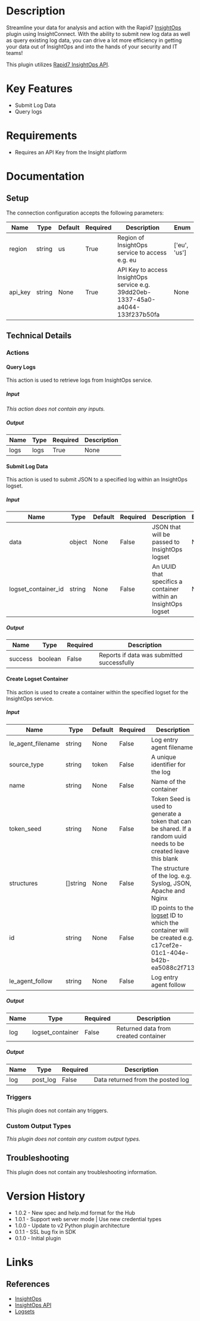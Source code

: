 # Description

Streamline your data for analysis and action with the Rapid7 [InsightOps](https://insightops.help.rapid7.com/docs) plugin using InsightConnect. With the ability to submit new log data as well as query existing log data, you can drive a lot more efficiency in getting your data out of InsightOps and into the hands of your security and IT teams!

This plugin utilizes [Rapid7 InsightOps API](https://insightops.help.rapid7.com/docs).

# Key Features

* Submit Log Data
* Query logs

# Requirements

* Requires an API Key from the Insight platform

# Documentation

## Setup

The connection configuration accepts the following parameters:

|Name|Type|Default|Required|Description|Enum|
|----|----|-------|--------|-----------|----|
|region|string|us|True|Region of InsightOps service to access e.g. eu|['eu', 'us']|
|api_key|string|None|True|API Key to access InsightOps service e.g. 39dd20eb-1337-45a0-a4044-133f237b50fa|None|

## Technical Details

### Actions

#### Query Logs

This action is used to retrieve logs from InsightOps service.

##### Input

_This action does not contain any inputs._

##### Output

|Name|Type|Required|Description|
|----|----|--------|-----------|
|logs|logs|True|None|

#### Submit Log Data

This action is used to submit JSON to a specified log within an InsightOps logset.

##### Input

|Name|Type|Default|Required|Description|Enum|
|----|----|-------|--------|-----------|----|
|data|object|None|False|JSON that will be passed to InsightOps logset|None|
|logset_container_id|string|None|False|An UUID that specifics a container within an InsightOps logset|None|

##### Output

|Name|Type|Required|Description|
|----|----|--------|-----------|
|success|boolean|False|Reports if data was submitted successfully|

#### Create Logset Container

This action is used to create a container within the specified logset for the InsightOps service.

##### Input

|Name|Type|Default|Required|Description|Enum|
|----|----|-------|--------|-----------|----|
|le_agent_filename|string|None|False|Log entry agent filename|None|
|source_type|string|token|False|A unique identifier for the log|None|
|name|string|None|False|Name of the container|None|
|token_seed|string|None|False|Token Seed is used to generate a token that can be shared. If a random uuid needs to be created leave this blank|None|
|structures|[]string|None|False|The structure of the log. e.g. Syslog, JSON, Apache and Nginx|None|
|id|string|None|False|ID points to the [logset](https://insightops.help.rapid7.com/docs/using-log-search) ID to which the container will be created e.g. c17cef2e-01c1-404e-b42b-ea5088c2f713|None|
|le_agent_follow|string|None|False|Log entry agent follow|None|

##### Output

|Name|Type|Required|Description|
|----|----|--------|-----------|
|log|logset_container|False|Returned data from created container|

##### Output

|Name|Type|Required|Description|
|----|----|--------|-----------|
|log|post_log|False|Data returned from the posted log|

### Triggers

This plugin does not contain any triggers.

### Custom Output Types

_This plugin does not contain any custom output types._

## Troubleshooting

This plugin does not contain any troubleshooting information.

# Version History

* 1.0.2 - New spec and help.md format for the Hub
* 1.0.1 - Support web server mode | Use new credential types
* 1.0.0 - Update to v2 Python plugin architecture
* 0.1.1 - SSL bug fix in SDK
* 0.1.0 - Initial plugin

# Links

## References

* [InsightOps](https://www.rapid7.com/products/insightops/)
* [InsightOps API](https://insightops.help.rapid7.com/docs)
* [Logsets](https://insightops.help.rapid7.com/docs/using-log-search)

